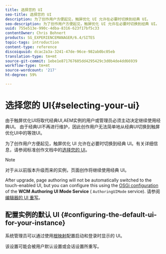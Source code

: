 ```yaml
---
title: 选择您的 UI
seo-title: 选择您的 UI
description: 为了创作用户方便起见，触屏优化 UI 允许在必要时切换到经典 UI。
seo-description: 为了创作用户方便起见，触屏优化 UI 允许在必要时切换到经典 UI。
uuid: 755e513e-990c-4dba-8316-623f17bf5c33
contentOwner: Chris Bohnert
products: SG_EXPERIENCEMANAGER/6.4/SITES
topic-tags: introduction
content-type: reference
discoiquuid: dcac2a3a-3241-47de-96ce-982ab0bc05eb
translation-type: tm+mt
source-git-commit: 1ebe1e871767605dd4295429c3d0b4de4dd66939
workflow-type: tm+mt
source-wordcount: '217'
ht-degree: 59%

---
```



# 选择您的 UI{#selecting-your-ui}

由于触屏优化UI将取代经典UI,AEM实例的用户或管理员必须主动决定继续使用经典UI。 由于经典UI不再进行维护，因此创作用户无法简单地从经典UI切换到触屏优化UI中的等效UI。

为了创作用户方便起见，触屏优化 UI 允许在必要时切换到经典 UI。有关详细信息，请参阅标准创作文档中的[选择您的 UI](/help/sites-authoring/select-ui.md)。

>[!NOTE]
>
>对于从以前版本升级而来的实例，页面创作将继续使用经典 UI。
>
>After upgrade, page authoring will not be automatically switched to the touch-enabled UI, but you can configure this using the [OSGi configuration](/help/sites-deploying/configuring-osgi.md) of the **WCM Authoring UI Mode Service** ( `AuthoringUIMode` service). 请参阅[编辑器的 UI 重写](#uioverridesfortheeditor)。

## 配置实例的默认 UI {#configuring-the-default-ui-for-your-instance}

系统管理员可以通过使用[根映射](/help/sites-deploying/osgi-configuration-settings.md#daycqrootmapping)配置启动和登录时显示的 UI。

该设置可能会被用户默认设置或会话设置所重写。
